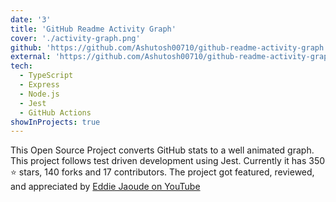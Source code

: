 ```yaml
---
date: '3'
title: 'GitHub Readme Activity Graph'
cover: './activity-graph.png'
github: 'https://github.com/Ashutosh00710/github-readme-activity-graph'
external: 'https://github.com/Ashutosh00710/github-readme-activity-graph'
tech:
  - TypeScript
  - Express
  - Node.js
  - Jest
  - GitHub Actions
showInProjects: true
---
```


This Open Source Project converts GitHub stats to a well animated graph.
This project follows test driven development using Jest. Currently it has 350 ⭐ stars, 140 forks and 17 contributors.
The project got featured, reviewed, and appreciated by [Eddie Jaoude on YouTube](https://www.youtube.com/watch?v=djpH43hsOJI&t=3047s)
